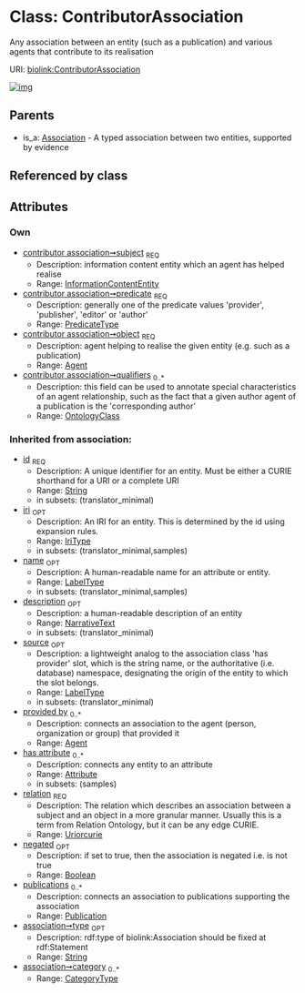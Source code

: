 
# Class: ContributorAssociation


Any association between an entity (such as a publication) and various agents that contribute to its realisation

URI: [biolink:ContributorAssociation](https://w3id.org/biolink/vocab/ContributorAssociation)


[![img](https://yuml.me/diagram/nofunky;dir:TB/class/[Publication],[OntologyClass],[InformationContentEntity],[OntologyClass]<qualifiers%200..*-++[ContributorAssociation&#124;predicate:predicate_type;relation(i):uriorcurie;negated(i):boolean%20%3F;type(i):string%20%3F;category(i):category_type%20*;id(i):string;iri(i):iri_type%20%3F;name(i):label_type%20%3F;description(i):narrative_text%20%3F;source(i):label_type%20%3F],[Agent]<object%201..1-%20[ContributorAssociation],[InformationContentEntity]<subject%201..1-%20[ContributorAssociation],[Association]^-[ContributorAssociation],[Attribute],[Association],[Agent])](https://yuml.me/diagram/nofunky;dir:TB/class/[Publication],[OntologyClass],[InformationContentEntity],[OntologyClass]<qualifiers%200..*-++[ContributorAssociation&#124;predicate:predicate_type;relation(i):uriorcurie;negated(i):boolean%20%3F;type(i):string%20%3F;category(i):category_type%20*;id(i):string;iri(i):iri_type%20%3F;name(i):label_type%20%3F;description(i):narrative_text%20%3F;source(i):label_type%20%3F],[Agent]<object%201..1-%20[ContributorAssociation],[InformationContentEntity]<subject%201..1-%20[ContributorAssociation],[Association]^-[ContributorAssociation],[Attribute],[Association],[Agent])

## Parents

 *  is_a: [Association](Association.md) - A typed association between two entities, supported by evidence

## Referenced by class


## Attributes


### Own

 * [contributor association➞subject](contributor_association_subject.md)  <sub>REQ</sub>
     * Description: information content entity which an agent has helped realise
     * Range: [InformationContentEntity](InformationContentEntity.md)
 * [contributor association➞predicate](contributor_association_predicate.md)  <sub>REQ</sub>
     * Description: generally one of the predicate values 'provider', 'publisher', 'editor' or 'author'
     * Range: [PredicateType](types/PredicateType.md)
 * [contributor association➞object](contributor_association_object.md)  <sub>REQ</sub>
     * Description: agent helping to realise the given entity (e.g. such as a publication)
     * Range: [Agent](Agent.md)
 * [contributor association➞qualifiers](contributor_association_qualifiers.md)  <sub>0..\*</sub>
     * Description: this field can be used to annotate special characteristics of an agent relationship, such as the fact that a given author agent of a publication is the 'corresponding author'
     * Range: [OntologyClass](OntologyClass.md)

### Inherited from association:

 * [id](id.md)  <sub>REQ</sub>
     * Description: A unique identifier for an entity. Must be either a CURIE shorthand for a URI or a complete URI
     * Range: [String](types/String.md)
     * in subsets: (translator_minimal)
 * [iri](iri.md)  <sub>OPT</sub>
     * Description: An IRI for an entity. This is determined by the id using expansion rules.
     * Range: [IriType](types/IriType.md)
     * in subsets: (translator_minimal,samples)
 * [name](name.md)  <sub>OPT</sub>
     * Description: A human-readable name for an attribute or entity.
     * Range: [LabelType](types/LabelType.md)
     * in subsets: (translator_minimal,samples)
 * [description](description.md)  <sub>OPT</sub>
     * Description: a human-readable description of an entity
     * Range: [NarrativeText](types/NarrativeText.md)
     * in subsets: (translator_minimal)
 * [source](source.md)  <sub>OPT</sub>
     * Description: a lightweight analog to the association class 'has provider' slot, which is the string name, or the authoritative (i.e. database) namespace, designating the origin of the entity to which the slot belongs.
     * Range: [LabelType](types/LabelType.md)
     * in subsets: (translator_minimal)
 * [provided by](provided_by.md)  <sub>0..\*</sub>
     * Description: connects an association to the agent (person, organization or group) that provided it
     * Range: [Agent](Agent.md)
 * [has attribute](has_attribute.md)  <sub>0..\*</sub>
     * Description: connects any entity to an attribute
     * Range: [Attribute](Attribute.md)
     * in subsets: (samples)
 * [relation](relation.md)  <sub>REQ</sub>
     * Description: The relation which describes an association between a subject and an object in a more granular manner. Usually this is a term from Relation Ontology, but it can be any edge CURIE.
     * Range: [Uriorcurie](types/Uriorcurie.md)
 * [negated](negated.md)  <sub>OPT</sub>
     * Description: if set to true, then the association is negated i.e. is not true
     * Range: [Boolean](types/Boolean.md)
 * [publications](publications.md)  <sub>0..\*</sub>
     * Description: connects an association to publications supporting the association
     * Range: [Publication](Publication.md)
 * [association➞type](association_type.md)  <sub>OPT</sub>
     * Description: rdf:type of biolink:Association should be fixed at rdf:Statement
     * Range: [String](types/String.md)
 * [association➞category](association_category.md)  <sub>0..\*</sub>
     * Range: [CategoryType](types/CategoryType.md)
